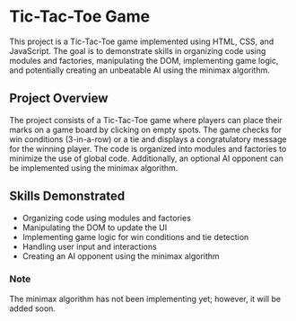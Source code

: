 # Tic-Tac-Toe Game
This project is a Tic-Tac-Toe game implemented using HTML, CSS, and JavaScript. The goal is to demonstrate skills in organizing code using modules and factories, manipulating the DOM, implementing game logic, and potentially creating an unbeatable AI using the minimax algorithm.

## Project Overview
The project consists of a Tic-Tac-Toe game where players can place their marks on a game board by clicking on empty spots. The game checks for win conditions (3-in-a-row) or a tie and displays a congratulatory message for the winning player. The code is organized into modules and factories to minimize the use of global code. Additionally, an optional AI opponent can be implemented using the minimax algorithm.

## Skills Demonstrated
- Organizing code using modules and factories
- Manipulating the DOM to update the UI
- Implementing game logic for win conditions and tie detection
- Handling user input and interactions
- Creating an AI opponent using the minimax algorithm

### Note
The minimax algorithm has not been implementing yet; however, it will be added soon.
